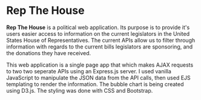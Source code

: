 # Rep The House

**Rep The House** is a political web application. Its purpose is to provide it's users easier access to information on the current legislators in the United States House of Representatives. The current APIs allow us to filter through information with regards to the current bills legislators are sponsoring, and the donations they have received. 

This web application is a single page app that which makes AJAX requests to two two seperate APIs using an Express.js server. I used vanilla JavaScript to manipulate the JSON data from the API calls, then used EJS templating to render the information. The bubble chart is being created using D3.js. The styling was done with CSS and Bootstrap. 
